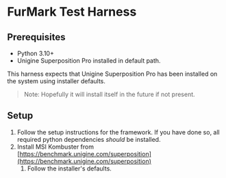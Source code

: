 # FurMark Test Harness

## Prerequisites

- Python 3.10+
- Unigine Superposition Pro installed in default path.

This harness expects that Unigine Superposition Pro has been installed on the system using installer defaults.
> Note: Hopefully it will install itself in the future if not present.

## Setup

  1. Follow the setup instructions for the framework. If you have done so, all required python dependencies *should* be installed.
  2. Install MSI Kombuster from [https://benchmark.unigine.com/superposition](https://benchmark.unigine.com/superposition)
      1. Follow the installer's defaults.
